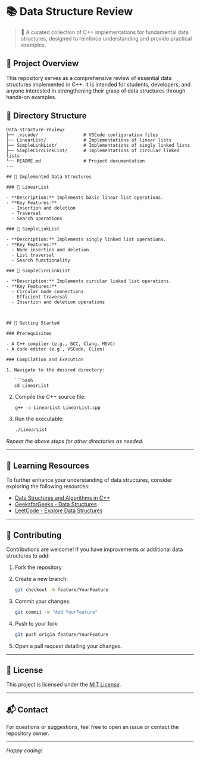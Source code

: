 
# 📚 Data Structure Review

> 🧠 A curated collection of C++ implementations for fundamental data structures, designed to reinforce understanding and provide practical examples.

## 🧰 Project Overview

This repository serves as a comprehensive review of essential data structures implemented in C++. It is intended for students, developers, and anyone interested in strengthening their grasp of data structures through hands-on examples.


## 📂 Directory Structure

```
Data-stracture-review/
├── .vscode/                 # VSCode configuration files
├── LinearList/              # Implementations of linear lists
├── SimpleLinkList/          # Implementations of singly linked lists
├── SimpleCircLinkList/      # Implementations of circular linked lists
└── README.md                # Project documentation
---

## 🧩 Implemented Data Structures

### 📄 LinearList

- **Description:** Implements basic linear list operations.
- **Key Features:**
  - Insertion and deletion
  - Traversal
  - Search operations

### 🔗 SimpleLinkList

- **Description:** Implements singly linked list operations.
- **Key Features:**
  - Node insertion and deletion
  - List traversal
  - Search functionality

### 🔁 SimpleCircLinkList

- **Description:** Implements circular linked list operations.
- **Key Features:**
  - Circular node connections
  - Efficient traversal
  - Insertion and deletion operations



## 🚀 Getting Started

### Prerequisites

- A C++ compiler (e.g., GCC, Clang, MSVC)
- A code editor (e.g., VSCode, CLion)

### Compilation and Execution

1. Navigate to the desired directory:

   ```bash
   cd LinearList
   ```

2. Compile the C++ source file:

   ```bash
   g++ -o LinearList LinearList.cpp
   ```

3. Run the executable:

   ```bash
   ./LinearList
   ```

*Repeat the above steps for other directories as needed.*

---

## 📖 Learning Resources

To further enhance your understanding of data structures, consider exploring the following resources:

* [Data Structures and Algorithms in C++](https://www.amazon.com/Data-Structures-Algorithms-2nd-Edition/dp/032144146X)
* [GeeksforGeeks - Data Structures](https://www.geeksforgeeks.org/data-structures/)
* [LeetCode - Explore Data Structures](https://leetcode.com/explore/learn/card/data-structure/)

---

## 🤝 Contributing

Contributions are welcome! If you have improvements or additional data structures to add:

1. Fork the repository

2. Create a new branch:

   ```bash
   git checkout -b feature/YourFeature
   ```

3. Commit your changes:

   ```bash
   git commit -m "Add YourFeature"
   ```

4. Push to your fork:

   ```bash
   git push origin feature/YourFeature
   ```

5. Open a pull request detailing your changes.

---

## 📄 License

This project is licensed under the [MIT License](LICENSE).

---

## 📬 Contact

For questions or suggestions, feel free to open an issue or contact the repository owner.

---

*Happy coding!*

```


